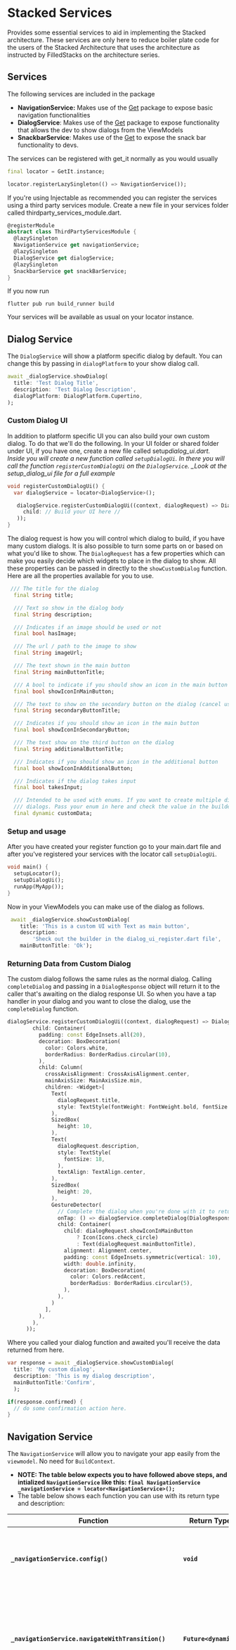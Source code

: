 # Stacked Services

Provides some essential services to aid in implementing the Stacked architecture. These services are only here to reduce boiler plate code for the users of the Stacked Architecture that uses the architecture as instructed by FilledStacks on the architecture series.

## Services

The following services are included in the package

- **NavigationService:** Makes use of the [Get](https://pub.dev/packages/get) package to expose basic navigation functionalities
- **DialogService**: Makes use of the [Get](https://pub.dev/packages/get) package to expose functionality that allows the dev to show dialogs from the ViewModels
- **SnackbarService**: Makes use of the [Get](https://pub.dev/packages/get) to expose the snack bar functionality to devs.

The services can be registered with get_it normally as you would usually

```dart
final locator = GetIt.instance;

locator.registerLazySingleton(() => NavigationService());
```

If you're using Injectable as recommended you can register the services using a third party services module. Create a new file in your services folder called thirdparty_services_module.dart.

```dart
@registerModule
abstract class ThirdPartyServicesModule {
  @lazySingleton
  NavigationService get navigationService;
  @lazySingleton
  DialogService get dialogService;
  @lazySingleton
  SnackbarService get snackBarService;
}
```

If you now run

```
flutter pub run build_runner build
```

Your services will be available as usual on your locator instance.

## Dialog Service

The `DialogService` will show a platform specific dialog by default. You can change this by passing in `dialogPlatform` to your show dialog call.

```dart
await _dialogService.showDialog(
  title: 'Test Dialog Title',
  description: 'Test Dialog Description',
  dialogPlatform: DialogPlatform.Cupertino,
);
```

### Custom Dialog UI

In addition to platform specific UI you can also build your own custom dialog. To do that we'll do the following. In your UI folder or shared folder under UI, if you have one, create a new file called setup*dialog_ui.dart. Inside you will create a new function called `setupDialogUi`. In there you will call the function `registerCustomDialogUi` on the `DialogService`. \_Look at the setup_dialog_ui file for a full example*

```dart
void registerCustomDialogUi() {
  var dialogService = locator<DialogService>();

   dialogService.registerCustomDialogUi((context, dialogRequest) => Dialog(
     child: // Build your UI here //
   ));
}
```

The dialog request is how you will control which dialog to build, if you have many custom dialogs. It is also possible to turn some parts on or based on what you'd like to show. The `DialogRequest` has a few properties which can make you easily decide which widgets to place in the dialog to show. All these properties can be passed in directly to the `showCustomDialog` function. Here are all the properties available for you to use.

```dart
 /// The title for the dialog
  final String title;

  /// Text so show in the dialog body
  final String description;

  /// Indicates if an image should be used or not
  final bool hasImage;

  /// The url / path to the image to show
  final String imageUrl;

  /// The text shown in the main button
  final String mainButtonTitle;

  /// A bool to indicate if you should show an icon in the main button
  final bool showIconInMainButton;

  /// The text to show on the secondary button on the dialog (cancel usually)
  final String secondaryButtonTitle;

  /// Indicates if you should show an icon in the main button
  final bool showIconInSecondaryButton;

  /// The text show on the third button on the dialog
  final String additionalButtonTitle;

  /// Indicates if you should show an icon in the additional button
  final bool showIconInAdditionalButton;

  /// Indicates if the dialog takes input
  final bool takesInput;

  /// Intended to be used with enums. If you want to create multiple different
  /// dialogs. Pass your enum in here and check the value in the builder
  final dynamic customData;
```

### Setup and usage

After you have created your register function go to your main.dart file and after you've registered your services with the locator call `setupDialogUi`.

```dart
void main() {
  setupLocator();
  setupDialogUi();
  runApp(MyApp());
}
```

Now in your ViewModels you can make use of the dialog as follows.

```dart
 await _dialogService.showCustomDialog(
    title: 'This is a custom UI with Text as main button',
    description:
        'Sheck out the builder in the dialog_ui_register.dart file',
    mainButtonTitle: 'Ok');
```

### Returning Data from Custom Dialog

The custom dialog follows the same rules as the normal dialog. Calling `completeDialog` and passing in a `DialogResponse` object will return it to the caller that's awaiting on the dialog response UI. So when you have a tap handler in your dialog and you want to close the dialog, use the `completeDialog` function.

```dart
dialogService.registerCustomDialogUi((context, dialogRequest) => Dialog(
        child: Container(
          padding: const EdgeInsets.all(20),
          decoration: BoxDecoration(
            color: Colors.white,
            borderRadius: BorderRadius.circular(10),
          ),
          child: Column(
            crossAxisAlignment: CrossAxisAlignment.center,
            mainAxisSize: MainAxisSize.min,
            children: <Widget>[
              Text(
                dialogRequest.title,
                style: TextStyle(fontWeight: FontWeight.bold, fontSize: 23),
              ),
              SizedBox(
                height: 10,
              ),
              Text(
                dialogRequest.description,
                style: TextStyle(
                  fontSize: 18,
                ),
                textAlign: TextAlign.center,
              ),
              SizedBox(
                height: 20,
              ),
              GestureDetector(
                // Complete the dialog when you're done with it to return some data
                onTap: () => dialogService.completeDialog(DialogResponse(confirmed: true)),
                child: Container(
                  child: dialogRequest.showIconInMainButton
                      ? Icon(Icons.check_circle)
                      : Text(dialogRequest.mainButtonTitle),
                  alignment: Alignment.center,
                  padding: const EdgeInsets.symmetric(vertical: 10),
                  width: double.infinity,
                  decoration: BoxDecoration(
                    color: Colors.redAccent,
                    borderRadius: BorderRadius.circular(5),
                  ),
                ),
              )
            ],
          ),
        ),
      ));
```

Where you called your dialog function and awaited you'll receive the data returned from here.

```dart
var response = await _dialogService.showCustomDialog(
  title: 'My custom dialog',
  description: 'This is my dialog description',
  mainButtonTitle:'Confirm',
  );

if(response.confirmed) {
  // do some confirmation action here.
}
```

## Navigation Service

The `NavigationService` will allow you to navigate your app easily from the `viewmodel`. No need for `BuildContext`.

- **NOTE: The table below expects you to have followed above steps, and intialized `NavigationService` like this: `final NavigationService _navigationService = locator<NavigationService>();`**
- The table below shows each function you can use with its return type and description:

| Function                                             | Return Type           | Description                                                                                                       |
| ---------------------------------------------------- | --------------------- | ----------------------------------------------------------------------------------------------------------------- |
| **`_navigationService.config()`**                    | **`void`**            | Allows you to configure the default behaviour for navigation.                                                     |
| **`_navigationService.navigateWithTransition()`**    | **`Future<dynamic>`** | Pushes `page` onto the navigation stack. This uses the `page` itself `Widget` instead of routeName `String`       |
| **`_navigationService.replaceWithTransition()`**     | **`Future<dynamic>`** | Replaces current view in the navigation stack. This uses the `page` itself `Widget` instead of routeName `String` |
| **`_navigationService.back()`**                      | `bool`                | Pops the current scope and indicates if you can pop again                                                         |
| **`_navigationService.popUntil()`**                  | **`void`**            | Pops the back stack until the predicate is satisfied                                                              |
| **`_navigationService.popRepeated()`**               | **`void`**            | Pops the back stack the number of times you indicate with `popTimes`                                              |
| **`_navigationService.navigateTo()`**                | **`Future<dynamic>`** | Pushes `routeName` onto the navigation stack                                                                      |
| **`_navigationService.navigateToView()`**            | **`Future<dynamic>`** | Pushes `view` onto the navigation stack                                                                           |
| **`_navigationService.replaceWith()`**               | **`Future<dynamic>`** | Replaces the current route with the `routeName`                                                                   |
| **`_navigationService.clearStackAndShow()`**         | **`Future<dynamic>`** | Clears the entire back stack and shows `routeName`                                                                |
| **`_navigationService.clearTillFirstAndShow()`**     | **`Future<dynamic>`** | Pops the navigation stack until there's 1 view left then pushes `routeName` onto the stack                        |
| **`_navigationService.clearTillFirstAndShowView()`** | **`Future<dynamic>`** | Pops the navigation stack until there's 1 view left then pushes `view` onto the stack                             |
| **`_navigationService.pushNamedAndRemoveUntil()`**   | **`Future<dynamic>`** | Push route and clear stack until predicate is satisfied                                                           |
